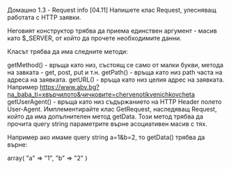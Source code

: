 Домашно 1.3 - Request info [04.11]
Напишете клас Request, улесняващ работата с HTTP заявки.

Неговият конструктор трябва да приема единствен аргумент - масив като $_SERVER, от който да прочете необходимите данни.

Класът трябва да има следните методи:

getMethod() - връща като низ, състоящ се само от малки букви, метода на завката - get, post, put и т.н.
getPath() - връща като низ path часта на адреса на заявката.
getURL() - връща като низ целия адрес на заявката. Например https://www.abv.bg?na_baba_ti=хвърчилото&чичковите=chervenotikvenichkovcheta
getUserAgent() - връща като низ съдържанието на HTTP Header полето User-Agent.
Имплементирайте клас GetRequest, наследяващ Request, който да има допълнителен метод getData. Този метод трябва да прочита query string параметрите върне асоциативен масив с тях.

Например ако имаме query string а=1&b=2, то getData() трябва да върне:

array(
  "a" => "1",
  "b" => "2"
)